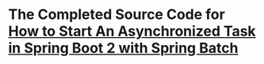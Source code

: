 # The Completed Source Code for [How to Start An Asynchronized Task in Spring Boot 2 with Spring Batch](https://www.miguoliang.com/how-to-start-an-asynchronized-task-in-spring-boot-2-with-spring-batch.html)
